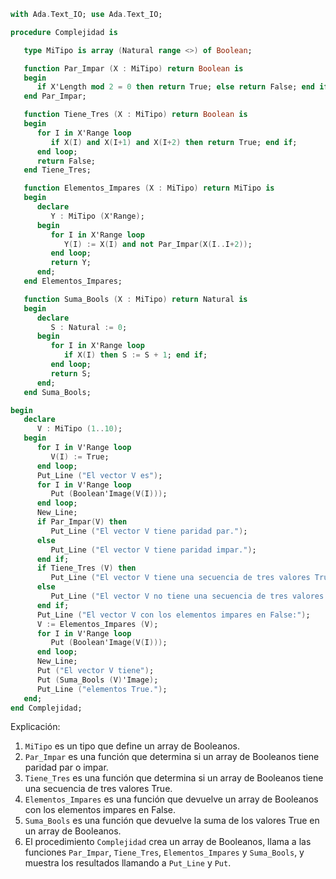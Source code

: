 ```ada
with Ada.Text_IO; use Ada.Text_IO;

procedure Complejidad is

   type MiTipo is array (Natural range <>) of Boolean;

   function Par_Impar (X : MiTipo) return Boolean is
   begin
      if X'Length mod 2 = 0 then return True; else return False; end if;
   end Par_Impar;

   function Tiene_Tres (X : MiTipo) return Boolean is
   begin
      for I in X'Range loop
         if X(I) and X(I+1) and X(I+2) then return True; end if;
      end loop;
      return False;
   end Tiene_Tres;

   function Elementos_Impares (X : MiTipo) return MiTipo is
   begin
      declare
         Y : MiTipo (X'Range);
      begin
         for I in X'Range loop
            Y(I) := X(I) and not Par_Impar(X(I..I+2));
         end loop;
         return Y;
      end;
   end Elementos_Impares;

   function Suma_Bools (X : MiTipo) return Natural is
   begin
      declare
         S : Natural := 0;
      begin
         for I in X'Range loop
            if X(I) then S := S + 1; end if;
         end loop;
         return S;
      end;
   end Suma_Bools;

begin
   declare
      V : MiTipo (1..10);
   begin
      for I in V'Range loop
         V(I) := True;
      end loop;
      Put_Line ("El vector V es");
      for I in V'Range loop
         Put (Boolean'Image(V(I)));
      end loop;
      New_Line;
      if Par_Impar(V) then
         Put_Line ("El vector V tiene paridad par.");
      else
         Put_Line ("El vector V tiene paridad impar.");
      end if;
      if Tiene_Tres (V) then
         Put_Line ("El vector V tiene una secuencia de tres valores True.");
      else
         Put_Line ("El vector V no tiene una secuencia de tres valores True.");
      end if;
      Put_Line ("El vector V con los elementos impares en False:");
      V := Elementos_Impares (V);
      for I in V'Range loop
         Put (Boolean'Image(V(I)));
      end loop;
      New_Line;
      Put ("El vector V tiene");
      Put (Suma_Bools (V)'Image);
      Put_Line ("elementos True.");
   end;
end Complejidad;
```

Explicación:

1. `MiTipo` es un tipo que define un array de Booleanos.
2. `Par_Impar` es una función que determina si un array de Booleanos tiene paridad par o impar.
3. `Tiene_Tres` es una función que determina si un array de Booleanos tiene una secuencia de tres valores True.
4. `Elementos_Impares` es una función que devuelve un array de Booleanos con los elementos impares en False.
5. `Suma_Bools` es una función que devuelve la suma de los valores True en un array de Booleanos.
6. El procedimiento `Complejidad` crea un array de Booleanos, llama a las funciones `Par_Impar`, `Tiene_Tres`, `Elementos_Impares` y `Suma_Bools`, y muestra los resultados llamando a `Put_Line` y `Put`.